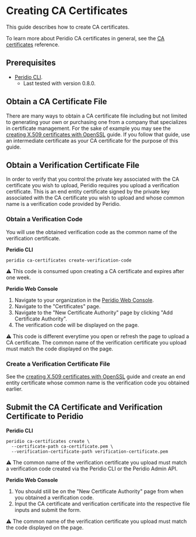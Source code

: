 # Creating CA Certificates

This guide describes how to create CA certificates.

To learn more about Peridio CA certificates in general, see the [CA certificates](/reference/ca-certificates) reference.

## Prerequisites

- [Peridio CLI](https://github.com/peridio/morel/releases).
  - Last tested with version 0.8.0.

## Obtain a CA Certificate File

There are many ways to obtain a CA certificate file including but not limited to generating your own or purchasing one from a company that specializes in certificate management. For the sake of example you may see the [creating X.509 certificates with OpenSSL](creating-x509-certificates-with-openssl) guide. If you follow that guide, use an intermediate certificate as your CA certificate for the purpose of this guide.

## Obtain a Verification Certificate File

In order to verify that you control the private key associated with the CA certificate you wish to upload, Peridio requires you upload a verification certificate. This is an end entity certificate signed by the private key associated with the CA certificate you wish to upload and whose common name is a verification code provided by Peridio.

### Obtain a Verification Code

You will use the obtained verification code as the common name of the verification certificate.

**Peridio CLI**

```console
peridio ca-certificates create-verification-code
```

:warning: This code is consumed upon creating a CA certificate and expires after one week.

**Peridio Web Console**

1. Navigate to your organization in the [Peridio Web Console](https://console.cremini.peridio.com).
2. Navigate to the "Certificates" page.
3. Navigate to the "New Certificate Authority" page by clicking "Add Certificate Authority".
4. The verification code will be displayed on the page.

:warning: This code is different everytime you open or refresh the page to upload a CA certificate. The common name of the verification certificate you upload must match the code displayed on the page.

### Create a Verification Certificate File

See the [creating X.509 certificates with OpenSSL](creating-x509-certificates-with-openssl) guide and create an end entity certificate whose common name is the verification code you obtained earlier.

## Submit the CA Certificate and Verification Certificate to Peridio

**Peridio CLI**

```
peridio ca-certificates create \
  --certificate-path ca-certificate.pem \
  --verification-certificate-path verification-certificate.pem
```

:warning: The common name of the verification certificate you upload must match a verification code created via the Peridio CLI or the Peridio Admin API.

**Peridio Web Console**

1. You should still be on the "New Certificate Authority" page from when you obtained a verification code.
2. Input the CA certificate and verification certificate into the respective file inputs and submit the form.

:warning: The common name of the verification certificate you upload must match the code displayed on the page.
